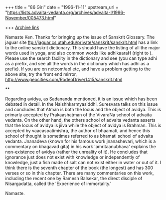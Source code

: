 +++
title = "86 Giri"
date = "1996-11-11"
upstream_url = "https://lists.advaita-vedanta.org/archives/advaita-l/1996-November/005473.html"

+++
[Archive link](https://lists.advaita-vedanta.org/archives/advaita-l/1996-November/005473.html)

Namaste Ken. Thanks for bringing up the issue of Sanskrit Glossary. The
jaguar site
        ftp://jaguar.cs.utah.edu/private/sanskrit/sanskrit.html
has a link to the online sanskrit dictionary. This should have the
listing of all the major words used in yoga, and also common words like
adhikaaraH (right to ). Please use the search facility in the dictionary
and see (you can type adhi as a prefix, and see all the words in the
dictionary which has adhi as a prefix).
        If you are on netcom/aol etc, and have a problem getting to the
above site, try the front end mirror,
        http://www.geocities.com/RodeoDrive/1415/sanskrit.html

**

Regarding avidya, as Sadananda mentioned, it is an issue which has been
debated in detail. In the Naishhkarmyasiddhi, Suresvara talks on this
issue and concludes that Atman is both the locus and the object of avidya.
This is primarly accepted by Prakaashatman of the VivaraNa school of
advaita vedanta.
        On the other hand, the others school of advaita vedanta asserts
that the locus of avidya is jiiva while the object of avidya is Brahman.
This is accepted by vaacaspatimishra, the author of bhaamati, and hence
this school of thought is sometimes referred to as bhamati school of
advaita vedanta.
        Jnanadeva (known for his famous work jnanashevari, which is a
commentary on bhagavad gita) in his work 'amritaanubhava' explains the
non-existence of avidya (rather the unreality of it). He concludes that
ignorance just does not exist with knowledge or independently of
knowledge, just a fish made of salt can not exist either in water or out
of it. I think there is the seventh chapter of the book (the longest) and
has 300 verses or so in this chapter. There are many commentaries on this
work, including the recent one by Ramesh Balsekar, the direct disciple of
Nisargadatta, called the 'Experience of immortality.'

Namaste.

